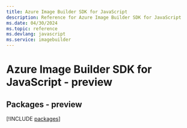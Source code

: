 ```yaml
---
title: Azure Image Builder SDK for JavaScript
description: Reference for Azure Image Builder SDK for JavaScript
ms.date: 04/30/2024
ms.topic: reference
ms.devlang: javascript
ms.service: imagebuilder
---
```

# Azure Image Builder SDK for JavaScript - preview
## Packages - preview
[!INCLUDE [packages](image-builder-index.md)]
